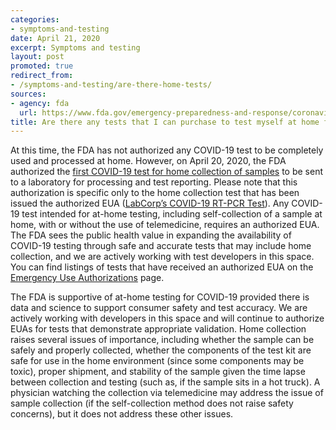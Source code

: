```yaml
---
categories:
- symptoms-and-testing
date: April 21, 2020
excerpt: Symptoms and testing
layout: post
promoted: true
redirect_from:
- /symptoms-and-testing/are-there-home-tests/
sources:
- agency: fda
  url: https://www.fda.gov/emergency-preparedness-and-response/coronavirus-disease-2019-covid-19/coronavirus-disease-2019-covid-19-frequently-asked-questions
title: Are there any tests that I can purchase to test myself at home for COVID-19?
---
```


At this time, the FDA has not authorized any COVID-19 test to be completely used and processed at home. However, on April 20, 2020, the FDA authorized the [first COVID-19 test for home collection of samples](https://www.fda.gov/news-events/press-announcements/coronavirus-covid-19-update-fda-authorizes-first-test-patient-home-sample-collection) to be sent to a laboratory for processing and test reporting. Please note that this authorization is specific only to the home collection test that has been issued the authorized EUA ([LabCorp’s COVID-19 RT-PCR Test](https://www.fda.gov/media/136148/download)). Any COVID-19 test intended for at-home testing, including self-collection of a sample at home, with or without the use of telemedicine, requires an authorized EUA. The FDA sees the public health value in expanding the availability of COVID-19 testing through safe and accurate tests that may include home collection, and we are actively working with test developers in this space. You can find listings of tests that have received an authorized EUA on the [Emergency Use Authorizations](https://www.fda.gov/medical-devices/emergency-situations-medical-devices/emergency-use-authorizations) page.

The FDA is supportive of at-home testing for COVID-19 provided there is data and science to support consumer safety and test accuracy. We are actively working with developers in this space and will continue to authorize EUAs for tests that demonstrate appropriate validation. Home collection raises several issues of importance, including whether the sample can be safely and properly collected, whether the components of the test kit are safe for use in the home environment (since some components may be toxic), proper shipment, and stability of the sample given the time lapse between collection and testing (such as, if the sample sits in a hot truck). A physician watching the collection via telemedicine may address the issue of sample collection (if the self-collection method does not raise safety concerns), but it does not address these other issues.